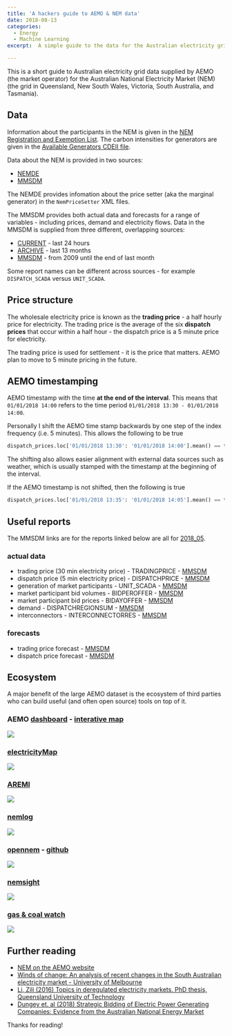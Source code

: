 ```yaml
---
title: 'A hackers guide to AEMO & NEM data'
date: 2018-08-13
categories:
  - Energy
  - Machine Learning
excerpt:  A simple guide to the data for the Australian electricity grid  - the NEM.

---
```


This is a short guide to Australian electricity grid data supplied by AEMO (the market operator) for the Australian National Electricity Market (NEM) (the grid in Queensland, New South Wales, Victoria, South Australia, and Tasmania).

## Data

Information about the participants in the NEM is given in the [NEM Registration and Exemption List](https://www.aemo.com.au/-/media/Files/Electricity/NEM/Participant_Information/NEM-Registration-and-Exemption-List.xls).  The carbon intensities for generators are given in the [Available Generators CDEII file](http://www.nemweb.com.au/Reports/CURRENT/CDEII/CO2EII_AVAILABLE_GENERATORS.CSV).

Data about the NEM is provided in two sources:
- [NEMDE](http://nemweb.com.au/Data_Archive/Wholesale_Electricity/NEMDE/)
- [MMSDM](http://nemweb.com.au/Data_Archive/Wholesale_Electricity/MMSDM/)

The NEMDE provides infomation about the price setter (aka the marginal generator)	in the `NemPriceSetter` XML files.

The MMSDM provides both actual data and forecasts for a range of variables - including prices, demand and electricity flows.  Data in the MMSDM is supplied from three different, overlapping sources:

- [CURRENT](http://www.nemweb.com.au/REPORTS/CURRENT/) - last 24 hours
- [ARCHIVE](http://www.nemweb.com.au/REPORTS/ARCHIVE/) - last 13 months
- [MMSDM](http://www.nemweb.com.au/Data_Archive/Wholesale_Electricity/MMSDM/) - from 2009 until the end of last month

Some report names can be different across sources - for example `DISPATCH_SCADA` versus `UNIT_SCADA`.

## Price structure

The wholesale electricity price is known as the **trading price** - a half hourly price for electricity.  The trading price is the average of the six **dispatch prices** that occur within a half hour - the dispatch price is a 5 minute price for electricity.

The trading price is used for settlement - it is the price that matters.  AEMO plan to move to 5 minute pricing in the future.

## AEMO timestamping

AEMO timestamp with the time **at the end of the interval**.  This means that `01/01/2018 14:00` refers to the time period `01/01/2018 13:30 - 01/01/2018 14:00`.

Personally I shift the AEMO time stamp backwards by one step of the index frequency (i.e. 5 minutes).  This allows the following to be true

```python
dispatch_prices.loc['01/01/2018 13:30': '01/01/2018 14:00'].mean() == trading_price.loc['01/01/2018 13:30']
```

The shifting also allows easier alignment with external data sources such as weather, which is usually stamped with the timestamp at the beginning of the interval.

If the AEMO timestamp is not shifted, then the following is true

```python
dispatch_prices.loc['01/01/2018 13:35': '01/01/2018 14:05'].mean() == trading_price.loc['01/01/2018 14:00']
```

## Useful reports

The MMSDM links are for the reports linked below are all for [2018_05](http://www.nemweb.com.au/Data_Archive/Wholesale_Electricity/MMSDM/2018/MMSDM_2018_05/MMSDM_Historical_Data_SQLLoader/DATA/).

### actual data

- trading price (30 min electricity price) - TRADINGPRICE - [MMSDM](http://www.nemweb.com.au/Data_Archive/Wholesale_Electricity/MMSDM/2018/MMSDM_2018_05/MMSDM_Historical_Data_SQLLoader/DATA/PUBLIC_DVD_TRADINGPRICE_201805010000.zip)
- dispatch price (5 min electricity price) - DISPATCHPRICE - [MMSDM](http://www.nemweb.com.au/Data_Archive/Wholesale_Electricity/MMSDM/2018/MMSDM_2018_05/MMSDM_Historical_Data_SQLLoader/DATA/PUBLIC_DVD_DISPATCHPRICE_201805010000.zip)
- generation of market participants - UNIT_SCADA - [MMSDM](http://www.nemweb.com.au/Data_Archive/Wholesale_Electricity/MMSDM/2018/MMSDM_2018_05/MMSDM_Historical_Data_SQLLoader/DATA/PUBLIC_DVD_DISPATCH_UNIT_SCADA_201805010000.zip)
- market participant bid volumes - BIDPEROFFER - [MMSDM](http://www.nemweb.com.au/Data_Archive/Wholesale_Electricity/MMSDM/2018/MMSDM_2018_05/MMSDM_Historical_Data_SQLLoader/DATA/PUBLIC_DVD_BIDPEROFFER_201805010000.zip)
- market participant bid prices - BIDAYOFFER - [MMSDM](http://www.nemweb.com.au/Data_Archive/Wholesale_Electricity/MMSDM/2018/MMSDM_2018_05/MMSDM_Historical_Data_SQLLoader/DATA/PUBLIC_DVD_BIDDAYOFFER_201805010000.zip)
- demand - DISPATCHREGIONSUM - [MMSDM](http://www.nemweb.com.au/Data_Archive/Wholesale_Electricity/MMSDM/2018/MMSDM_2018_05/MMSDM_Historical_Data_SQLLoader/DATA/PUBLIC_DVD_DISPATCHREGIONSUM_201805010000.zip)
- interconnectors - INTERCONNECTORRES - [MMSDM](http://www.nemweb.com.au/Data_Archive/Wholesale_Electricity/MMSDM/2018/MMSDM_2018_05/MMSDM_Historical_Data_SQLLoader/DATA/PUBLIC_DVD_DISPATCHINTERCONNECTORRES_201805010000.zip)

### forecasts

- trading price forecast - [MMSDM](http://www.nemweb.com.au/Data_Archive/Wholesale_Electricity/MMSDM/2018/MMSDM_2018_05/MMSDM_Historical_Data_SQLLoader/PREDISP_ALL_DATA/PUBLIC_DVD_PREDISPATCHPRICE_201805010000.zip)
- dispatch price forecast - [MMSDM](http://www.nemweb.com.au/Data_Archive/Wholesale_Electricity/MMSDM/2018/MMSDM_2018_05/MMSDM_Historical_Data_SQLLoader/DATA/PUBLIC_DVD_P5MIN_REGIONSOLUTION_201805010000.zip)

## Ecosystem

A major benefit of the large AEMO dataset is the ecosystem of third parties who can build useful (and often open source) tools on top of it.

### AEMO [dashboard](https://www.aemo.com.au/Electricity/National-Electricity-Market-NEM/Data-dashboard) - [interative map](http://www.aemo.com.au/aemo/apps/visualisations/map.html)

![]({{"/assets/hacker_aemo/aemo_dashboard.png"}})

### [electricityMap](https://www.electricitymap.org/)

![]({{"/assets/hacker_aemo/elect_map.png"}})

### [AREMI](https://nationalmap.gov.au/renewables/)

![]({{"/assets/hacker_aemo/aremi.png"}})

### [nemlog](http://nemlog.com.au/)

![]({{"/assets/hacker_aemo/nemlog.png"}})

### [opennem](https://opennem.org.au/#/all-regions) - [github](https://github.com/opennem/)

![]({{"/assets/hacker_aemo/opennem.png"}})

### [nemsight](http://analytics.com.au/energy-analysis/nemsight-trading-tool/)

![]({{"/assets/hacker_aemo/nemsight.png"}})

### [gas & coal watch](https://cdn.knightlab.com/libs/timeline3/latest/embed/index.html?source=1k0rmFKexrYUBbHSb2opLO2y-f3lGx2vOUsx8uIFygro&amp;font=Default&amp;lang=en&amp;start_at_end=true&amp;initial_zoom=2&amp;height=650)

![]({{"/assets/hacker_aemo/gas_coal_watch.png"}})

## Further reading

- [NEM on the AEMO website](https://www.aemo.com.au/Electricity/National-Electricity-Market-NEM)
- [Winds of change: An analysis of recent changes in the South Australian electricity market - University of Melbourne](https://energy.unimelb.edu.au/news-and-events/news/winds-of-change-an-analysis-of-recent-changes-in-the-south-australian-electricity-market)
- [Li, Zili (2016) Topics in deregulated electricity markets. PhD thesis, Queensland University of Technology](https://eprints.qut.edu.au/98895/)
- [Dungey et. al (2018) Strategic Bidding of Electric Power Generating Companies: Evidence from the Australian National Energy Market](https://papers.ssrn.com/sol3/papers.cfm?abstract_id=3126673)

Thanks for reading!
